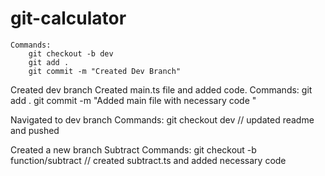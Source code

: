 # git-calculator
    Commands:
        git checkout -b dev
        git add .
        git commit -m "Created Dev Branch"

Created dev branch
    Created main.ts file and added code.
    Commands:
        git add .
        git commit -m "Added main file with necessary code "
        
Navigated to dev branch
    Commands:
        git checkout dev
        // updated readme and pushed

Created a new branch Subtract
    Commands:
        git checkout -b function/subtract
        // created subtract.ts and added necessary code 

